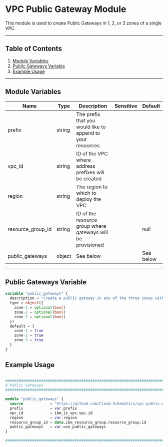 # VPC Public Gateway Module

This module is used to create Public Gateways in 1, 2, or 3 zones of a single VPC.

---

## Table of Contents 

1. [Module Variables](#module-variables)
2. [Public Gateways Variable](#public-gateways-variable)
3. [Example Usage](#example-usage)

---

## Module Variables

Name              | Type   | Description                                                 | Sensitive | Default
----------------- | ------ | ----------------------------------------------------------- | --------- | -------
prefix            | string | The prefix that you would like to append to your resources  |           | 
vpc_id            | string | ID of the VPC where address prefixes will be created        |           | 
region            | string | The region to which to deploy the VPC                       |           | 
resource_group_id | string | ID of the resource group where gateways will be provisioned |           | null
public_gateways   | object | See below | | See below

---

## Public Gateways Variable

```terraform
variable "public_gateways" {
  description = "Create a public gateway in any of the three zones with `true`."
  type = object({
    zone-1 = optional(bool)
    zone-2 = optional(bool)
    zone-3 = optional(bool)
  })
  default = {
    zone-1 = true
    zone-2 = true
    zone-3 = true
  }
}
```

## Example Usage

```terraform

##############################################################################
# Public Gateways
##############################################################################

module "public_gateways" {
  source            = "https://github.com/Cloud-Schematics/vpc-public-gateway-module.git"
  prefix            = var.prefix
  vpc_id            = ibm_is_vpc.vpc.id
  region            = var.region
  resource_group_id = data.ibm_resource_group.resource_group.id
  public_gateways   = var.use_public_gateways
}

##############################################################################

```